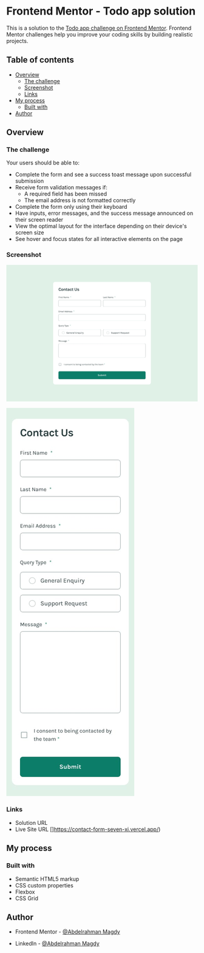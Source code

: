# Frontend Mentor - Todo app solution

This is a solution to the [Todo app challenge on Frontend Mentor](https://www.frontendmentor.io/challenges/todo-app-Su1_KokOW). Frontend Mentor challenges help you improve your coding skills by building realistic projects.

## Table of contents

- [Overview](#overview)
  - [The challenge](#the-challenge)
  - [Screenshot](#screenshot)
  - [Links](#links)
- [My process](#my-process)
  - [Built with](#built-with)
- [Author](#author)

## Overview

### The challenge

Your users should be able to:

- Complete the form and see a success toast message upon successful submission
- Receive form validation messages if:
  - A required field has been missed
  - The email address is not formatted correctly
- Complete the form only using their keyboard
- Have inputs, error messages, and the success message announced on their screen reader
- View the optimal layout for the interface depending on their device's screen size
- See hover and focus states for all interactive elements on the page

### Screenshot

![Desktop screenshot](design/desktop-design.jpg)

![Mobile screenshot](design/mobile-design.jpg)

### Links

- Solution URL [](https://www.frontendmentor.io/solutions/-83u5Nz_NJ9)
- Live Site URL []https://contact-form-seven-xi.vercel.app/)

## My process

### Built with

- Semantic HTML5 markup
- CSS custom properties
- Flexbox
- CSS Grid

## Author

- Frontend Mentor - [@Abdelrahman Magdy](https://www.frontendmentor.io/profile/Abdelrahman-Magdy-Elawady)

- LinkedIn - [@Abdelrahman Magdy](www.linkedin.com/in/abdelrahman-magdy-el-awady)
